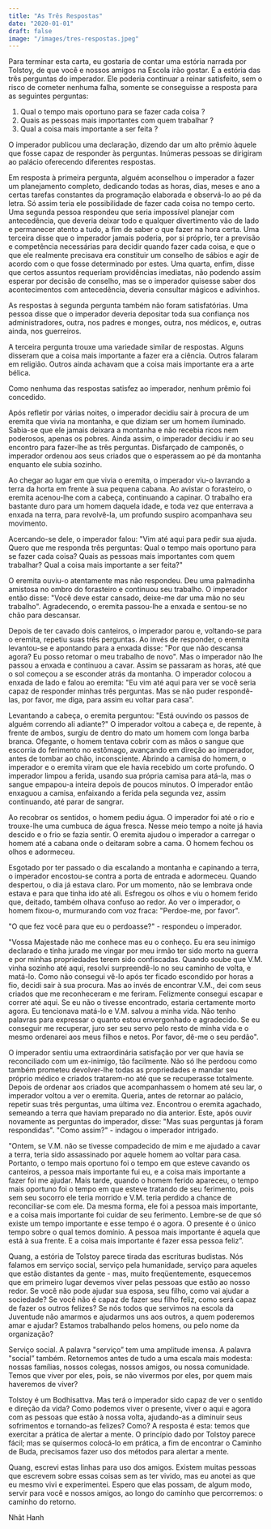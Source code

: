 ```yaml
---
title: "As Três Respostas"
date: "2020-01-01"
draft: false
image: "/images/tres-respostas.jpeg"
---
```


Para terminar esta carta, eu gostaria de contar uma estória narrada por Tolstoy, de que você e nossos amigos na Escola irão gostar. É a estória das três perguntas do imperador. Ele poderia continuar a reinar satisfeito, sem o risco de cometer nenhuma falha, somente se conseguisse a resposta para as seguintes perguntas:

1. Qual o tempo mais oportuno para se fazer cada coisa ?
1. Quais as pessoas mais importantes com quem trabalhar ?
1. Qual a coisa mais importante a ser feita ?

O imperador publicou uma declaração, dizendo dar um alto prêmio àquele que fosse capaz de responder às perguntas. Inúmeras pessoas se dirigiram ao palácio oferecendo diferentes respostas.

Em resposta à primeira pergunta, alguém aconselhou o imperador a fazer um planejamento completo, dedicando todas as horas, dias, meses e ano a certas tarefas constantes da programação elaborada e observá-lo ao pé da letra. Só assim teria ele possibilidade de fazer cada coisa no tempo certo. Uma segunda pessoa respondeu que seria impossível planejar com
antecedência, que deveria deixar todo e qualquer divertimento vão de lado e permanecer atento a tudo, a fim de saber o que fazer na hora certa. Uma terceira disse que o imperador jamais poderia, por si próprio, ter a previsão e competência necessárias para decidir quando fazer cada coisa, e que o que ele realmente precisava era constituir um conselho de sábios e agir de acordo com o que fosse determinado por estes. Uma quarta, enfim, disse que certos assuntos requeriam providências imediatas, não podendo assim esperar por decisão de conselho, mas se o imperador quisesse saber dos acontecimentos com antecedência, deveria consultar mágicos e adivinhos.

As respostas à segunda pergunta também não foram satisfatórias. Uma pessoa disse que o imperador deveria depositar toda sua confiança nos administradores, outra, nos padres e monges, outra, nos médicos, e, outras ainda, nos guerreiros.

A terceira pergunta trouxe uma variedade similar de respostas. Alguns disseram que a coisa mais importante a fazer era a ciência. Outros falaram em religião. Outros ainda achavam que a coisa mais importante era a arte bélica.

Como nenhuma das respostas satisfez ao imperador, nenhum prêmio foi concedido.

Após refletir por várias noites, o imperador decidiu sair à procura de um eremita que vivia na montanha, e que diziam ser um homem iluminado. Sabia-se que ele jamais deixara a montanha e não recebia ricos nem poderosos, apenas os pobres. Ainda assim, o imperador decidiu ir ao seu encontro para fazer-lhe as três perguntas. Disfarçado de camponês, o imperador ordenou aos seus criados que o esperassem ao pé da montanha enquanto ele subia sozinho.

Ao chegar ao lugar em que vivia o eremita, o imperador viu-o lavrando a terra da horta em frente à sua pequena cabana. Ao avistar o forasteiro, o eremita acenou-lhe com a cabeça, continuando a capinar. O trabalho era bastante duro para um homem daquela idade, e toda vez que enterrava a enxada na terra, para revolvê-la, um profundo suspiro acompanhava seu movimento.

Acercando-se dele, o imperador falou: "Vim até aqui para pedir sua ajuda. Quero que me responda três perguntas: Qual o tempo mais oportuno para se fazer cada coisa? Quais as pessoas mais importantes com quem trabalhar? Qual a coisa mais importante a ser feita?"

O eremita ouviu-o atentamente mas não respondeu. Deu uma palmadinha amistosa no ombro do forasteiro e continuou seu trabalho. O imperador então disse: "Você deve estar cansado, deixe-me dar uma mão no seu trabalho". Agradecendo, o eremita passou-lhe a enxada e sentou-se no chão para descansar.

Depois de ter cavado dois canteiros, o imperador parou e, voltando-se para o eremita, repetiu suas três perguntas. Ao invés de responder, o eremita levantou-se e apontando para a enxada disse: "Por que não descansa agora? Eu posso retomar o meu trabalho de novo". Mas o imperador não lhe passou a enxada e continuou a cavar. Assim se passaram as horas, até que o sol começou a se esconder atrás da montanha. O imperador colocou a enxada de lado e falou ao eremita: "Eu vim até aqui para ver se você seria capaz de responder minhas três perguntas. Mas se não puder respondê-las, por favor, me diga, para assim eu voltar para casa".

Levantando a cabeça, o eremita perguntou: "Está ouvindo os passos de alguém correndo ali adiante?" O imperador voltou a cabeça e, de repente, à frente de ambos, surgiu de dentro do mato um homem com longa barba branca. Ofegante, o homem tentava cobrir com as mãos o sangue que escorria do ferimento no estômago, avançando em direção ao imperador, antes de tombar ao chão, inconsciente. Abrindo a camisa do homem, o imperador e o eremita viram que ele havia recebido um corte profundo. O imperador limpou a ferida, usando sua própria camisa para atá-la, mas o sangue empapou-a inteira depois de poucos minutos. O imperador então enxaguou a camisa, enfaixando a ferida pela segunda vez, assim continuando, até parar de sangrar.

Ao recobrar os sentidos, o homem pediu água. O imperador foi até o rio e trouxe-lhe uma cumbuca de água fresca. Nesse meio tempo a noite já havia descido e o frio se fazia sentir. O eremita ajudou o imperador a carregar o homem até a cabana onde o deitaram sobre a cama. O homem fechou os olhos e adormeceu.

Esgotado por ter passado o dia escalando a montanha e capinando a terra, o imperador encostou-se contra a porta de entrada e adormeceu. Quando despertou, o dia já estava claro. Por um momento, não se lembrava onde estava e para que tinha ido até ali. Esfregou os olhos e viu o homem ferido que, deitado, também olhava confuso ao redor. Ao ver o imperador, o homem fixou-o, murmurando com voz fraca: "Perdoe-me, por favor".

"O que fez você para que eu o perdoasse?" - respondeu o imperador.

"Vossa Majestade não me conhece mas eu o conheço. Eu era seu inimigo declarado e tinha jurado me vingar por meu irmão ter sido morto na guerra e por minhas propriedades terem sido confiscadas. Quando soube que V.M. vinha sozinho até aqui, resolvi surpreendê-lo no seu caminho de volta, e matá-lo. Como não consegui vê-lo após ter ficado escondido por horas a fio, decidi sair à sua procura. Mas ao invés de encontrar V.M., dei com seus criados que me reconheceram e me feriram. Felizmente consegui escapar e correr até aqui. Se eu não o tivesse encontrado, estaria certamente morto agora. Eu tencionava matá-lo e V.M. salvou a minha vida. Não tenho palavras para expressar o quanto estou envergonhado e agradecido. Se eu conseguir me recuperar, juro ser seu servo pelo resto de minha vida e o mesmo ordenarei aos meus filhos e netos. Por favor, dê-me o seu perdão".

O imperador sentiu uma extraordinária satisfação por ver que havia se reconciliado com um ex-inimigo, tão facilmente. Não só lhe perdoou como também prometeu devolver-lhe todas as propriedades e mandar seu próprio médico e criados tratarem-no até que se recuperasse totalmente. Depois de ordenar aos criados que acompanhassem o homem até seu lar, o imperador voltou a ver o eremita. Queria, antes de retornar ao palácio, repetir suas três perguntas, uma última vez. Encontrou o eremita agachado, semeando a terra que haviam preparado no dia anterior. Este, após ouvir novamente as perguntas do imperador, disse: "Mas suas perguntas já foram respondidas". "Como assim?" - indagou o imperador intrigado.

"Ontem, se V.M. não se tivesse compadecido de mim e me ajudado a cavar a terra, teria sido assassinado por aquele homem ao voltar para casa. Portanto, o tempo mais oportuno foi o tempo em que esteve cavando os canteiros, a pessoa mais importante fui eu, e a coisa mais importante a fazer foi me ajudar. Mais tarde, quando o homem ferido apareceu, o tempo mais oportuno foi o tempo em que esteve tratando de seu ferimento, pois sem seu socorro ele teria morrido e V.M. teria perdido a chance de reconciliar-se com ele. Da mesma forma, ele foi a pessoa mais importante, e a coisa mais importante foi cuidar de seu ferimento. Lembre-se de que só existe um tempo importante e esse tempo é o agora. O presente é o único tempo sobre o qual temos domínio. A pessoa mais importante é aquela que está à sua frente. E a coisa mais importante é fazer essa pessoa feliz”.

Quang, a estória de Tolstoy parece tirada das escrituras budistas. Nós falamos em serviço social, serviço pela humanidade, serviço para aqueles que estão distantes da gente - mas, muito freqüentemente, esquecemos que em primeiro lugar devemos viver pelas pessoas que estão ao nosso redor. Se você não pode ajudar sua esposa, seu filho, como vai ajudar a sociedade? Se você não é capaz de fazer seu filho feliz, como será capaz de fazer os outros felizes? Se nós todos que servimos na escola da Juventude não amarmos e ajudarmos uns aos outros, a quem poderemos amar e ajudar? Estamos trabalhando pelos homens, ou pelo nome da organização?

Serviço social. A palavra "serviço” tem uma amplitude imensa. A palavra "social” também. Retornemos antes de tudo a uma escala mais modesta: nossas famílias, nossos colegas, nossos amigos, ou nossa comunidade. Temos que viver por eles, pois, se não vivermos por eles, por quem mais haveremos de viver?

Tolstoy é um Bodhisattva. Mas terá o imperador sido capaz de ver o sentido e direção da vida? Como podemos viver o presente, viver o aqui e agora com as pessoas que estão à nossa volta, ajudando-as a diminuir seus sofrimentos e tornando-as felizes? Como? A resposta é esta: temos que exercitar a prática de alertar a mente. O princípio dado por Tolstoy parece fácil; mas se quisermos colocá-lo em prática, a fim de encontrar o Caminho de Buda, precisamos fazer uso dos métodos para alertar a mente.

Quang, escrevi estas linhas para uso dos amigos. Existem muitas pessoas que escrevem sobre essas coisas sem as ter vivido, mas eu anotei as que eu mesmo vivi e experimentei. Espero que elas possam, de algum modo, servir para você e nossos amigos, ao longo do caminho que percorremos: o caminho do retorno.

Nhât Hanh
